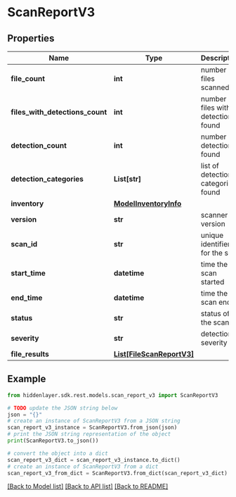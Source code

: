 # ScanReportV3


## Properties

Name | Type | Description | Notes
------------ | ------------- | ------------- | -------------
**file_count** | **int** | number of files scanned | 
**files_with_detections_count** | **int** | number of files with detections found | 
**detection_count** | **int** | number of detections found | 
**detection_categories** | **List[str]** | list of detection categories found | 
**inventory** | [**ModelInventoryInfo**](ModelInventoryInfo.md) |  | 
**version** | **str** | scanner version | 
**scan_id** | **str** | unique identifier for the scan | 
**start_time** | **datetime** | time the scan started | 
**end_time** | **datetime** | time the scan ended | 
**status** | **str** | status of the scan | 
**severity** | **str** | detection severity | 
**file_results** | [**List[FileScanReportV3]**](FileScanReportV3.md) |  | 

## Example

```python
from hiddenlayer.sdk.rest.models.scan_report_v3 import ScanReportV3

# TODO update the JSON string below
json = "{}"
# create an instance of ScanReportV3 from a JSON string
scan_report_v3_instance = ScanReportV3.from_json(json)
# print the JSON string representation of the object
print(ScanReportV3.to_json())

# convert the object into a dict
scan_report_v3_dict = scan_report_v3_instance.to_dict()
# create an instance of ScanReportV3 from a dict
scan_report_v3_from_dict = ScanReportV3.from_dict(scan_report_v3_dict)
```
[[Back to Model list]](../README.md#documentation-for-models) [[Back to API list]](../README.md#documentation-for-api-endpoints) [[Back to README]](../README.md)


